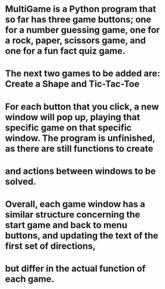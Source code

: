 # MultiGame is a Python program that so far has three game buttons; one for a number guessing game, one for a rock, paper, scissors game, and one for a fun fact quiz game. 
# The next two games to be added are: Create a Shape and Tic-Tac-Toe
# For each button that you click, a new window will pop up, playing that specific game on that specific window. The program is unfinished, as there are still functions to create 
# and actions between windows to be solved. 
# Overall, each game window has a similar structure concerning the start game and back to menu buttons, and updating the text of the first set of directions,
# but differ in the actual function of each game.
